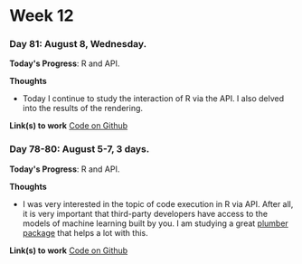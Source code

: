 # Week 12

### Day 81: August 8, Wednesday.

**Today's Progress**: R and API.

**Thoughts** 
- Today I continue to study the interaction of R via the API. I also delved into the results of the rendering.

**Link(s) to work**
[Code on Github](https://github.com/makarevichy/Week_12_100DaysOfCode/tree/master/plumber)

### Day 78-80: August 5-7, 3 days.

**Today's Progress**: R and API.

**Thoughts** 
- I was very interested in the topic of code execution in R via API. After all, it is very important that third-party developers have access to the models of machine learning built by you. I am studying a great [plumber package](https://www.rplumber.io/) that helps a lot with this. 

**Link(s) to work**
[Code on Github](https://github.com/makarevichy/Week_12_100DaysOfCode/tree/master/plumber)